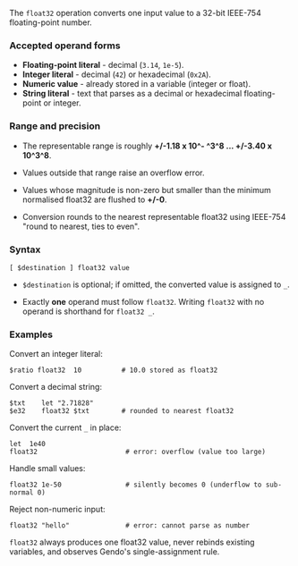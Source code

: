 The `float32` operation converts one input value to a 32-bit IEEE-754 
floating-point number.

### Accepted operand forms

* **Floating-point literal** - decimal (`3.14`, `1e-5`).
* **Integer literal** - decimal (`42`) or hexadecimal (`0x2A`).
* **Numeric value** - already stored in a variable (integer or float).
* **String literal** - text that parses as a decimal or hexadecimal floating-point or integer.

### Range and precision

* The representable range is roughly **+/-1.18 x 10^- ^3^8 ... +/-3.40 x 10^3^8**.

* Values outside that range raise an overflow error.

* Values whose magnitude is non-zero but smaller than the minimum normalised 
  float32 are flushed to **+/-0**.

* Conversion rounds to the nearest representable float32 using IEEE-754 "round 
  to nearest, ties to even".

### Syntax

```
[ $destination ] float32 value
```

* `$destination` is optional; if omitted, the converted value is assigned to 
  `_`.

* Exactly **one** operand must follow `float32`. Writing `float32` with no 
  operand is shorthand for `float32 _`.

### Examples

Convert an integer literal:

```
$ratio float32  10          # 10.0 stored as float32
```

Convert a decimal string:

```
$txt    let "2.71828"
$e32    float32 $txt        # rounded to nearest float32
```

Convert the current `_` in place:

```
let  1e40
float32                      # error: overflow (value too large)
```

Handle small values:

```
float32 1e-50                # silently becomes 0 (underflow to sub-normal 0)
```

Reject non-numeric input:

```
float32 "hello"              # error: cannot parse as number
```

`float32` always produces one float32 value, never rebinds existing variables, 
and observes Gendo's single-assignment rule.
